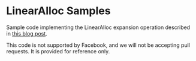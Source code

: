 # LinearAlloc Samples

Sample code implementing the LinearAlloc expansion operation described in
[this blog post](https://www.facebook.com/notes/facebook-engineering/under-the-hood-dalvik-patch-for-facebook-for-android/10151345597798920/).

This code is not supported by Facebook, and we will not be accepting pull requests.
It is provided for reference only.

